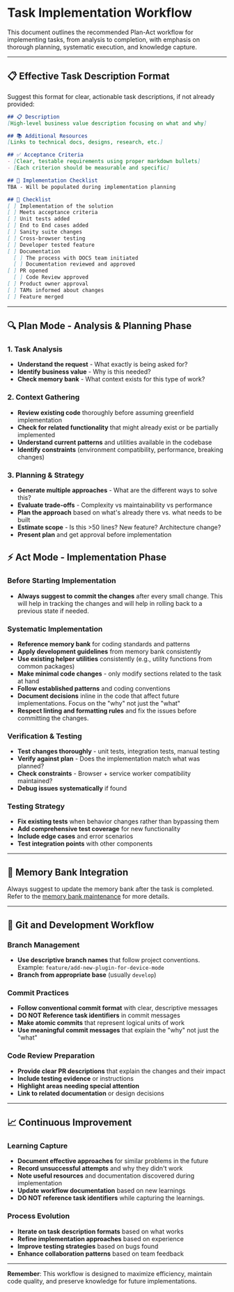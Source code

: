 # Task Implementation Workflow

This document outlines the recommended Plan-Act workflow for implementing tasks, from analysis to completion, with emphasis on thorough planning, systematic execution, and knowledge capture.

---

## 📋 Effective Task Description Format

Suggest this format for clear, actionable task descriptions, if not already provided:

```markdown
## 📋 Description
[High-level business value description focusing on what and why]

## 📚 Additional Resources  
[Links to technical docs, designs, research, etc.]

## ✅ Acceptance Criteria
- [Clear, testable requirements using proper markdown bullets]
- [Each criterion should be measurable and specific]

## 🚀 Implementation Checklist
TBA - Will be populated during implementation planning

## 📝 Checklist
[ ] Implementation of the solution
[ ] Meets acceptance criteria
[ ] Unit tests added
[ ] End to End cases added
[ ] Sanity suite changes
[ ] Cross-browser testing
[ ] Developer tested feature
[ ] Documentation 
  [ ] The process with DOCS team initiated
  [ ] Documentation reviewed and approved
[ ] PR opened
  [ ] Code Review approved
[ ] Product owner approval
[ ] TAMs informed about changes
[ ] Feature merged
```

---

## 🔍 Plan Mode - Analysis & Planning Phase

### **1. Task Analysis**
- **Understand the request** - What exactly is being asked for?
- **Identify business value** - Why is this needed?
- **Check memory bank** - What context exists for this type of work?

### **2. Context Gathering**
- **Review existing code** thoroughly before assuming greenfield implementation
- **Check for related functionality** that might already exist or be partially implemented
- **Understand current patterns** and utilities available in the codebase
- **Identify constraints** (environment compatibility, performance, breaking changes)

### **3. Planning & Strategy**
- **Generate multiple approaches** - What are the different ways to solve this?
- **Evaluate trade-offs** - Complexity vs maintainability vs performance
- **Plan the approach** based on what's already there vs. what needs to be built
- **Estimate scope** - Is this >50 lines? New feature? Architecture change?
- **Present plan** and get approval before implementation

## ⚡ Act Mode - Implementation Phase

### **Before Starting Implementation**
- **Always suggest to commit the changes** after every small change. This will help in tracking the changes and will help in rolling back to a previous state if needed.

### **Systematic Implementation**
- **Reference memory bank** for coding standards and patterns
- **Apply development guidelines** from memory bank consistently
- **Use existing helper utilities** consistently (e.g., utility functions from common packages)
- **Make minimal code changes** - only modify sections related to the task at hand
- **Follow established patterns** and coding conventions
- **Document decisions** inline in the code that affect future implementations. Focus on the "why" not just the "what"
- **Respect linting and formatting rules** and fix the issues before committing the changes.

### **Verification & Testing**
- **Test changes thoroughly** - unit tests, integration tests, manual testing
- **Verify against plan** - Does the implementation match what was planned?
- **Check constraints** - Browser + service worker compatibility maintained?
- **Debug issues systematically** if found

### **Testing Strategy**
- **Fix existing tests** when behavior changes rather than bypassing them
- **Add comprehensive test coverage** for new functionality
- **Include edge cases** and error scenarios
- **Test integration points** with other components

---

## 🔄 Memory Bank Integration

Always suggest to update the memory bank after the task is completed. Refer to the [memory bank maintenance](00_memory_bank_maintenance.md) for more details.

---

## 🚀 Git and Development Workflow

### **Branch Management**
- **Use descriptive branch names** that follow project conventions. Example: `feature/add-new-plugin-for-device-mode`
- **Branch from appropriate base** (usually `develop`)

### **Commit Practices**
- **Follow conventional commit format** with clear, descriptive messages
- **DO NOT Reference task identifiers** in commit messages
- **Make atomic commits** that represent logical units of work
- **Use meaningful commit messages** that explain the "why" not just the "what"

### **Code Review Preparation**
- **Provide clear PR descriptions** that explain the changes and their impact
- **Include testing evidence** or instructions
- **Highlight areas needing special attention** 
- **Link to related documentation** or design decisions

---

## 📈 Continuous Improvement

### **Learning Capture**
- **Document effective approaches** for similar problems in the future
- **Record unsuccessful attempts** and why they didn't work
- **Note useful resources** and documentation discovered during implementation
- **Update workflow documentation** based on new learnings
- **DO NOT reference task identifiers** while capturing the learnings.

### **Process Evolution**
- **Iterate on task description formats** based on what works
- **Refine implementation approaches** based on experience
- **Improve testing strategies** based on bugs found
- **Enhance collaboration patterns** based on team feedback

---

**Remember**: This workflow is designed to maximize efficiency, maintain code quality, and preserve knowledge for future implementations. 
